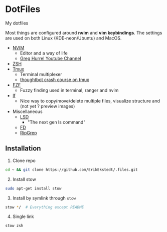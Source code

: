 # DotFiles

My dotfiles

Most things are configured around <strong>nvim</strong> and <strong>vim keybindings</strong>.
The settings are used on both Linux (KDE-neon/Ubuntu) and MacOS.

* [NVIM](https://neovim.io/)
  - Editor and a way of life
  - [Greg Hurrel Youtube Channel](https://www.youtube.com/channel/UCXPHFM88IlFn68OmLwtPmZA)
* [ZSH](https://www.zsh.org/)
* [Tmux](https://github.com/tmux/tmux)
  - Terminal multiplexer
  - [thoughtbot crash course on tmux](https://thoughtbot.com/blog/a-tmux-crash-course)
* [FZF](https://github.com/junegunn/fzf)
  - Fuzzy finding used in terminal, ranger and nvim
* [lf](https://github.com/ranger/ranger)
  - Nice way to copy/move/delete multiple files, visualize structure and (not yet ? preview images)
* Miscellaneous
  * [LSD](https://github.com/Peltoche/lsd)
    - "The next gen ls command"
  * [FD](https://github.com/sharkdp/fd)
  * [RipGrep](https://github.com/BurntSushi/ripgrep)


## Installation

1. Clone repo 
```bash
cd ~ && git clone https://github.com/ErikEkstedt/.files.git
```

2. Install stow
```bash
sudo apt-get install stow
```
3. Install by symlink through `stow`
```bash
stow */  # Everything except README
```
4. Single link
```bash
stow zsh
```
